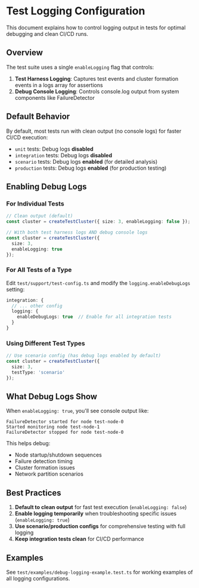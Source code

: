 # Test Logging Configuration

This document explains how to control logging output in tests for optimal debugging and clean CI/CD runs.

## Overview

The test suite uses a single `enableLogging` flag that controls:

1. **Test Harness Logging**: Captures test events and cluster formation events in a logs array for assertions
2. **Debug Console Logging**: Controls console.log output from system components like FailureDetector

## Default Behavior

By default, most tests run with clean output (no console logs) for faster CI/CD execution:

- `unit` tests: Debug logs **disabled** 
- `integration` tests: Debug logs **disabled**
- `scenario` tests: Debug logs **enabled** (for detailed analysis)
- `production` tests: Debug logs **enabled** (for production testing)

## Enabling Debug Logs

### For Individual Tests

```typescript
// Clean output (default)
const cluster = createTestCluster({ size: 3, enableLogging: false });

// With both test harness logs AND debug console logs
const cluster = createTestCluster({ 
  size: 3, 
  enableLogging: true 
});
```

### For All Tests of a Type

Edit `test/support/test-config.ts` and modify the `logging.enableDebugLogs` setting:

```typescript
integration: {
  // ... other config
  logging: {
    enableDebugLogs: true  // Enable for all integration tests
  }
}
```

### Using Different Test Types

```typescript
// Use scenario config (has debug logs enabled by default)
const cluster = createTestCluster({ 
  size: 3, 
  testType: 'scenario' 
});
```

## What Debug Logs Show

When `enableLogging: true`, you'll see console output like:

```
FailureDetector started for node test-node-0
Started monitoring node test-node-1
FailureDetector stopped for node test-node-0
```

This helps debug:
- Node startup/shutdown sequences
- Failure detection timing
- Cluster formation issues
- Network partition scenarios

## Best Practices

1. **Default to clean output** for fast test execution (`enableLogging: false`)
2. **Enable logging temporarily** when troubleshooting specific issues (`enableLogging: true`)
3. **Use scenario/production configs** for comprehensive testing with full logging
4. **Keep integration tests clean** for CI/CD performance

## Examples

See `test/examples/debug-logging-example.test.ts` for working examples of all logging configurations.
